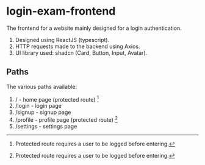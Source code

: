 # login-exam-frontend

The frontend for a website mainly designed for a login authentication. 
1. Designed using ReactJS (typescript).
2. HTTP requests made to the backend using Axios.
3. UI library used: shadcn (Card, Button, Input, Avatar).

## Paths

The various paths available:
1. / - home page (protected route) [^1]
2. /login - login page
3. /signup - signup page
4. /profile - profile page (protected route) [^1]
5. /settings - settings page

[^1]: Protected route requires a user to be logged before entering.
